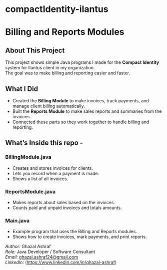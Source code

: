 # compactIdentity-ilantus

# Billing and Reports Modules

## About This Project
This project shows simple Java programs I made for the **Compact Identity** system for Ilantus client in my organization.  
The goal was to make billing and reporting easier and faster.

## What I Did
- Created the **Billing Module** to make invoices, track payments, and manage client billing automatically.  
- Built the **Reports Module** to make sales reports and summaries from the invoices.  
- Connected these parts so they work together to handle billing and reporting.  

## What’s Inside this repo - 

### BillingModule.java
- Creates and stores invoices for clients.  
- Lets you record when a payment is made.  
- Shows a list of all invoices.

### ReportsModule.java
- Makes reports about sales based on the invoices.  
- Counts paid and unpaid invoices and totals amounts.

### Main.java
- Example program that uses the Billing and Reports modules.  
- Shows how to create invoices, mark payments, and print reports.

*Author:* Ghazal Ashraf  
*Role:* Java Developer / Software Consultant  
*Email:* ghazal.ashraf24@gmail.com  
*LinkedIn:* (https://www.linkedin.com/in/ghazal-ashraf)
